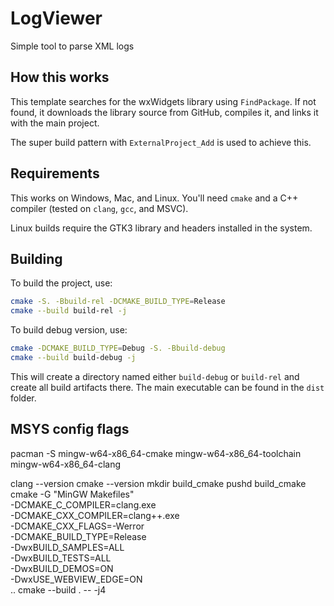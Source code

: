 # LogViewer

Simple tool to parse XML logs

## How this works

This template searches for the wxWidgets library using `FindPackage`. If not found, it downloads the library source from GitHub, compiles it, and links it with the main project. 

The super build pattern with `ExternalProject_Add` is used to achieve this.

## Requirements

This works on Windows, Mac, and Linux. You'll need `cmake` and a C++ compiler (tested on `clang`, `gcc`, and MSVC).

Linux builds require the GTK3 library and headers installed in the system.

## Building

To build the project, use:

```bash
cmake -S. -Bbuild-rel -DCMAKE_BUILD_TYPE=Release 
cmake --build build-rel -j
```

To build debug version, use:
```bash
cmake -DCMAKE_BUILD_TYPE=Debug -S. -Bbuild-debug 
cmake --build build-debug -j
```

This will create a directory named either `build-debug` or `build-rel` and create all build artifacts there. The main executable can be found in the `dist` folder.

## MSYS config flags
pacman -S mingw-w64-x86_64-cmake mingw-w64-x86_64-toolchain mingw-w64-x86_64-clang

clang --version
          cmake --version
          mkdir build_cmake
          pushd build_cmake
          cmake -G "MinGW Makefiles" \
                -DCMAKE_C_COMPILER=clang.exe \
                -DCMAKE_CXX_COMPILER=clang++.exe \
                -DCMAKE_CXX_FLAGS=-Werror \
                -DCMAKE_BUILD_TYPE=Release \
                -DwxBUILD_SAMPLES=ALL \
                -DwxBUILD_TESTS=ALL \
                -DwxBUILD_DEMOS=ON \
                -DwxUSE_WEBVIEW_EDGE=ON \
                ..
cmake --build . -- -j4
